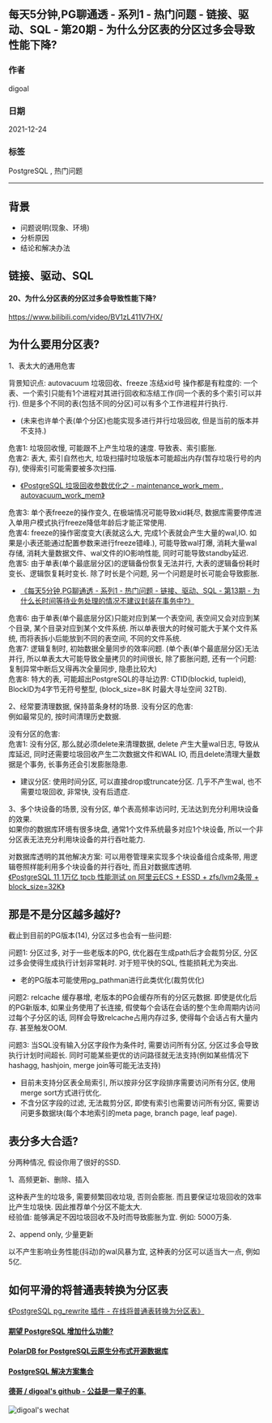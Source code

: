 ## 每天5分钟,PG聊通透 - 系列1 - 热门问题 - 链接、驱动、SQL - 第20期 - 为什么分区表的分区过多会导致性能下降?  
  
### 作者  
digoal  
  
### 日期  
2021-12-24  
  
### 标签  
PostgreSQL , 热门问题  
  
----  
  
## 背景  
- 问题说明(现象、环境)  
- 分析原因  
- 结论和解决办法  
  
## 链接、驱动、SQL  
  
#### 20、为什么分区表的分区过多会导致性能下降?  
https://www.bilibili.com/video/BV1zL411V7HX/   
  
## 为什么要用分区表?  
1、表太大的通用危害  
  
背景知识点: autovacuum 垃圾回收、freeze 冻结xid号 操作都是有粒度的: 一个表、一个索引只能有1个进程对其进行回收和冻结工作(同一个表的多个索引可以并行).  但是多个不同的表(包括不同的分区)可以有多个工作进程并行执行.  
- (未来也许单个表(单个分区)也能实现多进行并行垃圾回收, 但是当前的版本并不支持.)  
  
危害1: 垃圾回收慢, 可能跟不上产生垃圾的速度. 导致表、索引膨胀.  
危害2: 表大, 索引自然也大, 垃圾扫描时垃圾版本可能超出内存(暂存垃圾行号的内存), 使得索引可能需要被多次扫描.  
- [《PostgreSQL 垃圾回收参数优化之 - maintenance_work_mem , autovacuum_work_mem》](../201902/20190226_01.md)  
  
危害3: 单个表freeze的操作变久, 在极端情况可能导致xid耗尽, 数据库需要停库进入单用户模式执行freeze降低年龄后才能正常使用.  
危害4: freeze的操作密度变大(表就这么大, 完成1个表就会产生大量的wal,IO. 如果是小表还能通过配置参数来进行freeze错峰.), 可能导致wal打爆, 消耗大量wal存储, 消耗大量数据文件、wal文件的IO影响性能, 同时可能导致standby延迟.  
危害5: 由于单表(单个最底层分区)的逻辑备份恢复无法并行, 大表的逻辑备份耗时变长、逻辑恢复耗时变长. 除了时长是个问题, 另一个问题是时长可能会导致膨胀.   
- [《每天5分钟,PG聊通透 - 系列1 - 热门问题 - 链接、驱动、SQL - 第13期 - 为什么长时间等待业务处理的情况不建议封装在事务中?》](../202112/20211221_03.md)    
  
危害6: 由于单表(单个最底层分区)只能对应到某一个表空间, 表空间又会对应到某个目录, 某个目录对应到某个文件系统. 所以单表很大的时候可能大于某个文件系统, 而将表拆小后能放到不同的表空间, 不同的文件系统.   
危害7: 逻辑复制时, 初始数据全量同步的效率问题. (单个表(单个最底层分区)无法并行, 所以单表太大可能导致全量拷贝的时间很长, 除了膨胀问题, 还有一个问题: 复制异常中断后又得再次全量同步, 隐患比较大)  
危害8: 特大的表, 可能超出PostgreSQL的寻址边界: CTID(blockid, tupleid), BlockID为4字节无符号整型, (block_size=8K 时最大寻址空间 32TB).    
  
2、经常要清理数据, 保持苗条身材的场景. 没有分区的危害:   
例如最常见的, 按时间清理历史数据.  
  
没有分区的危害:  
危害1: 没有分区, 那么就必须delete来清理数据, delete 产生大量wal日志, 导致从库延迟, 同时还需要垃圾回收产生二次数据文件和WAL IO, 而且delete清理大量数据是个事务, 长事务还会引发膨胀隐患.  
- 建议分区: 使用时间分区, 可以直接drop或truncate分区. 几乎不产生wal, 也不需要垃圾回收, 非常快, 没有后遗症.  
  
3、多个块设备的场景, 没有分区, 单个表高频率访问时, 无法达到充分利用块设备的效果.    
如果你的数据库环境有很多块盘, 通常1个文件系统最多对应1个块设备, 所以一个非分区表无法充分利用块设备的并行吞吐能力.    
  
对数据库透明的其他解决方案: 可以用卷管理来实现多个块设备组合成条带, 用逻辑卷照样能利用多个块设备的并行吞吐, 而且对数据库透明.  
[《PostgreSQL 11 1万亿 tpcb 性能测试 on 阿里云ECS + ESSD + zfs/lvm2条带 + block_size=32K》](../201809/20180919_01.md)  
  
## 那是不是分区越多越好?  
  
截止到目前的PG版本(14), 分区过多也会有一些问题:   
  
问题1: 分区过多, 对于一些老版本的PG, 优化器在生成path后才会裁剪分区, 分区过多会使得生成执行计划非常耗时. 对于短平快的SQL, 性能损耗尤为突出.    
- 老的PG版本可能使用pg_pathman进行此类优化(裁剪优化)  
  
问题2: relcache 缓存暴增, 老版本的PG会缓存所有的分区元数据. 即使是优化后的PG新版本, 如果业务使用了长连接, 假使每个会话在会话的整个生命周期内访问过每个子分区的话, 同样会导致relcache占用内存过多, 使得每个会话占有大量内存. 甚至触发OOM.  
  
问题3: 当SQL没有输入分区字段作为条件时, 需要访问所有分区, 分区过多会导致执行计划时间超长. 同时可能某些更优的访问路径就无法支持(例如某些情况下hashagg, hashjoin, merge join等可能无法支持)      
- 目前未支持分区表全局索引, 所以按非分区字段排序需要访问所有分区, 使用merge sort方式进行优化. 
- 不含分区字段的过滤, 无法裁剪分区, 即使有索引也需要访问所有分区, 需要访问更多数据块(每个本地索引的meta page, branch page, leaf page).  
  
## 表分多大合适?  
分两种情况, 假设你用了很好的SSD.   
  
1、高频更新、删除、插入  
  
这种表产生的垃圾多, 需要频繁回收垃圾, 否则会膨胀. 而且要保证垃圾回收的效率比产生垃圾快.  因此推荐单个分区不能太大.   
经验值: 能够满足不因垃圾回收不及时而导致膨胀为宜. 例如: 5000万条.       
  
2、append only, 少量更新  
  
以不产生影响业务性能(抖动)的wal风暴为宜, 这种表的分区可以适当大一点, 例如5亿.     
  
## 如何平滑的将普通表转换为分区表  
[《PostgreSQL pg_rewrite 插件 - 在线将普通表转换为分区表》](../202112/20211209_01.md)    
  
  
#### [期望 PostgreSQL 增加什么功能?](https://github.com/digoal/blog/issues/76 "269ac3d1c492e938c0191101c7238216")
  
  
#### [PolarDB for PostgreSQL云原生分布式开源数据库](https://github.com/ApsaraDB/PolarDB-for-PostgreSQL "57258f76c37864c6e6d23383d05714ea")
  
  
#### [PostgreSQL 解决方案集合](https://yq.aliyun.com/topic/118 "40cff096e9ed7122c512b35d8561d9c8")
  
  
#### [德哥 / digoal's github - 公益是一辈子的事.](https://github.com/digoal/blog/blob/master/README.md "22709685feb7cab07d30f30387f0a9ae")
  
  
![digoal's wechat](../pic/digoal_weixin.jpg "f7ad92eeba24523fd47a6e1a0e691b59")
  
